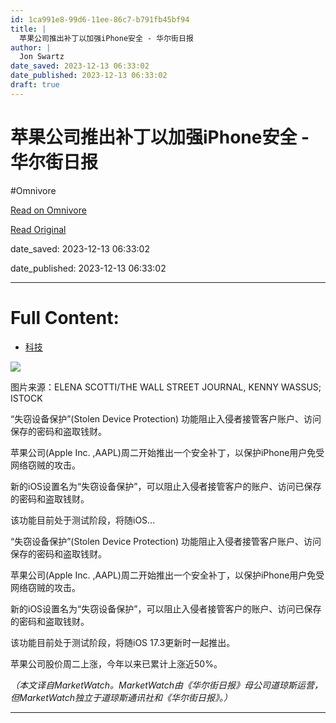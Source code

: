 ```yaml
---
id: 1ca991e8-99d6-11ee-86c7-b791fb45bf94
title: |
  苹果公司推出补丁以加强iPhone安全 - 华尔街日报
author: |
  Jon Swartz
date_saved: 2023-12-13 06:33:02
date_published: 2023-12-13 06:33:02
draft: true
---
```


# 苹果公司推出补丁以加强iPhone安全 - 华尔街日报
#Omnivore

[Read on Omnivore](https://omnivore.app/me/i-phone-18c640bb3e5)

[Read Original](https://cn.wsj.com/amp/articles/%E8%8B%B9%E6%9E%9C%E5%85%AC%E5%8F%B8%E6%8E%A8%E5%87%BA%E8%A1%A5%E4%B8%81%E4%BB%A5%E5%8A%A0%E5%BC%BAiphone%E5%AE%89%E5%85%A8-3ec5521c)

date_saved: 2023-12-13 06:33:02

date_published: 2023-12-13 06:33:02

--- 

# Full Content: 

* [ 科技](https://cn.wsj.com/zh-hans/news/technology?mod=breadcrumb)

![](https://proxy-prod.omnivore-image-cache.app/0x0,sL5tdEzF8xDnxv3UQvwYcQq838H66-CgkA52TehEWZ0s/https://images.wsj.net/im-730919?width=860&height=573) 

 图片来源：ELENA SCOTTI/THE WALL STREET JOURNAL, KENNY WASSUS; ISTOCK

“失窃设备保护”(Stolen Device Protection) 功能阻止入侵者接管客户账户、访问保存的密码和盗取钱财。

苹果公司(Apple Inc. ,AAPL)周二开始推出一个安全补丁，以保护iPhone用户免受网络窃贼的攻击。

新的iOS设置名为“失窃设备保护”，可以阻止入侵者接管客户的账户、访问已保存的密码和盗取钱财。

该功能目前处于测试阶段，将随iOS...

“失窃设备保护”(Stolen Device Protection) 功能阻止入侵者接管客户账户、访问保存的密码和盗取钱财。

苹果公司(Apple Inc. ,AAPL)周二开始推出一个安全补丁，以保护iPhone用户免受网络窃贼的攻击。

新的iOS设置名为“失窃设备保护”，可以阻止入侵者接管客户的账户、访问已保存的密码和盗取钱财。

该功能目前处于测试阶段，将随iOS 17.3更新时一起推出。

苹果公司股价周二上涨，今年以来已累计上涨近50%。

_（本文译自MarketWatch。MarketWatch由《华尔街日报》母公司道琼斯运营，但MarketWatch独立于道琼斯通讯社和《华尔街日报》。）_

---


